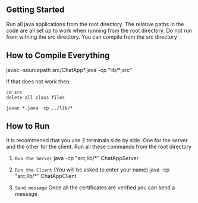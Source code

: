 ## Getting Started

Run all java applications from the root directory. The relative paths in the code are all set up to work when running from the root directory.
Do not run from withing the src directory. You can compile from the src directory

## How to Compile Everything

javac -sourcepath src/ChatApp*.java -cp "lib/*;src"

if that does not work then:

    cd src
    delete all class files

    javac *.java -cp ../lib/*

## How to Run

It is recommened that you use 2 terminals side by side. One for the server and the other for the client.
Run all these commands from the root directory

1) `Run the Server`
    java -cp "src;lib/*" ChatAppServer

2) `Run the Client` (You will be asked to enter your name)
    java -cp "src;lib/*" ChatAppClient

3) `Send message`
    Once all the certificates are verified you can send a message



